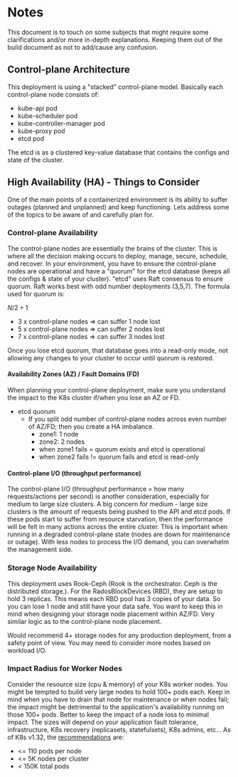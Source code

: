# Notes

This document is to touch on some subjects that might require some clarifications and/or more in-depth explanations.  Keeping them out of the build document as not to add/cause any confusion.

## Control-plane Architecture

This deployment is using a "stacked" control-plane model.  Basically each control-plane node consists of:

- kube-api pod
- kube-scheduler pod
- kube-controller-manager pod
- kube-proxy pod
- etcd pod

The etcd is as a clustered key-value database that contains the configs and state of the cluster.

## High Availability (HA) - Things to Consider

One of the main points of a containerized environment is its ability to suffer outages (planned and unplanned) and keep functioning.  Lets address some of the topics to be aware of and carefully plan for.

### Control-plane Availability

The control-plane nodes are essentially the brains of the cluster.  This is where all the decision making occurs to deploy, manage, secure, schedule, and recover.  In your environment, you have to ensure the control-plane nodes are operational and have a "quorum" for the etcd database (keeps all the configs & state of your cluster).
"etcd" uses Raft consensus to ensure quorum.  Raft works best with odd number deployments (3,5,7).  The formula used for quorum is:

$N/2 + 1$

- 3 x control-plane nodes => can suffer 1 node lost
- 5 x control-plane nodes => can suffer 2 nodes lost
- 7 x control-plane nodes => can suffer 3 nodes lost

Once you lose etcd quorum, that database goes into a read-only mode, not allowing any changes to your cluster to occur until quorum is restored.

#### Availability Zones (AZ) / Fault Domains (FD)

When planning your control-plane deployment, make sure you understand the impact to the K8s cluster if/when you lose an AZ or FD.

- etcd quorum
  - If you split odd number of control-plane nodes across even number of AZ/FD; then you create a HA imbalance.
    - zone1: 1 node
    - zone2: 2 nodes
    - when zone1 fails = quorum exists and etcd is operational
    - when zone2 fails != quorum fails and etcd is read-only

#### Control-plane I/O (throughput performance)

The control-plane I/O (throughput performance = how many requests/actions per second) is another consideration, especially for medium to large size clusters.  A big concern for medium - large size clusters is the amount of requests being pushed to the API and etcd pods.  If these pods start to suffer from resource starvation, then the performance will be felt in many actions across the entire cluster.
This is important when running in a degraded control-plane state (nodes are down for maintenance or outage).  With less nodes to process the I/O demand, you can overwhelm the management side.

### Storage Node Availability

This deployment uses Rook-Ceph (Rook is the orchestrator.  Ceph is the distributed storage.).  For the RadosBlockDevices (RBD), they are setup to hold 3 replicas.  This means each RBD pool has 3 copies of your data.  So you can lose 1 node and still have your data safe.
You want to keep this in mind when designing your storage node placement within AZ/FD.  Very similar logic as to the control-plane node placement.

Would recommend 4+ storage nodes for any production deployment, from a safety point of view.  You may need to consider more nodes based on workload I/O.

### Impact Radius for Worker Nodes

Consider the resource size (cpu & memory) of your K8s worker nodes.  You might be tempted to build very large nodes to hold 100+ pods each.  Keep in mind when you have to drain that node for maintenance or when nodes fail; the impact might be detrimental to the application's availability running on those 100+ pods.  Better to keep the impact of a node loss to minimal impact.  The sizes will depend on your application fault tolerance, infrastructure, K8s recovery (replicasets, statefulsets), K8s admins, etc...
As of K8s v1.32, the [recommendations](https://kubernetes.io/docs/setup/best-practices/cluster-large/) are:

- <= 110 pods per node
- <= 5K nodes per cluster
- < 150K total pods
